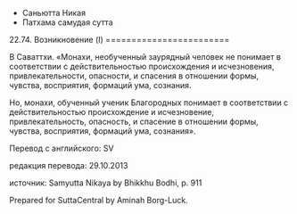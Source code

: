 









* Саньютта Никая
* Патхама самудая сутта


22\.74\. Возникновение \(I\)
\=\=\=\=\=\=\=\=\=\=\=\=\=\=\=\=\=\=\=\=\=\=\=\=



В Саваттхи\. «Монахи, необученный заурядный человек не понимает в соответствии с действительностью происхождения и исчезновения, привлекательности, опасности, и спасения в отношении формы, чувства, восприятия, формаций ума, сознания\.


Но, монахи, обученный ученик Благородных понимает в соответствии с действительностью происхождение и исчезновение, привлекательность, опасность, и спасение в отношении формы, чувства, восприятия, формаций ума, сознания»\.



Перевод с английского: SV


редакция перевода: 29\.10\.2013


источник: Samyutta Nikaya by Bhikkhu Bodhi, p\. 911


Prepared for SuttaCentral by Aminah Borg\-Luck\.






